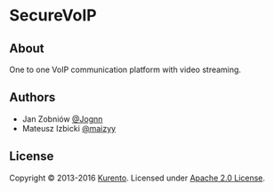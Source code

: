 SecureVoIP
====================

About
-------------------------
One to one VoIP communication platform with video streaming.

Authors
-------------------------

- Jan Zobniów [@Jognn](https://github.com/Jognn)
- Mateusz Izbicki [@maizyy](https://github.com/maizyy)

License
------------------------
Copyright © 2013-2016 [Kurento]. Licensed under [Apache 2.0 License].


[Apache 2.0 License]: http://www.apache.org/licenses/LICENSE-2.0
[Kurento]: http://kurento.org